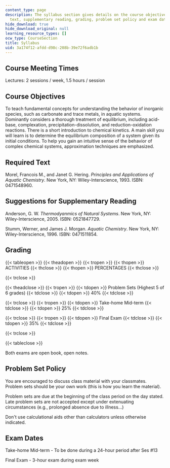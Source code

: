```yaml
---
content_type: page
description: The syllabus section gives details on the course objectives, required
  text, supplementary reading, grading, problem set policy and exam dates.
hide_download: true
hide_download_original: null
learning_resource_types: []
ocw_type: CourseSection
title: Syllabus
uid: 3a174f12-afdd-d98c-208b-39e72f6adb1b
---
```


Course Meeting Times
--------------------

Lectures: 2 sessions / week, 1.5 hours / session

Course Objectives
-----------------

To teach fundamental concepts for understanding the behavior of inorganic species, such as carbonate and trace metals, in aquatic systems. Dominantly considers a thorough treatment of equilibrium, including acid-base, complexation, precipitation-dissolution, and reduction-oxidation reactions. There is a short introduction to chemical kinetics. A main skill you will learn is to determine the equilibrium composition of a system given its initial conditions. To help you gain an intuitive sense of the behavior of complex chemical systems, approximation techniques are emphasized.

Required Text
-------------

Morel, Francois M., and Janet G. Hering. _Principles and Applications of Aquatic Chemistry_. New York, NY: Wiley-Interscience, 1993. ISBN: 0471548960.

Suggestions for Supplementary Reading
-------------------------------------

Anderson, G. W. _Thermodyanmics of Natural Systems_. New York, NY: Wiley-Interscience, 2005. ISBN: 0521847729.

Stumm, Werner, and James J. Morgan. _Aquatic Chemistry_. New York, NY: Wiley-Interscience, 1996. ISBN: 0471511854.

Grading
-------

{{< tableopen >}}
{{< theadopen >}}
{{< tropen >}}
{{< thopen >}}
ACTIVITIES
{{< thclose >}}
{{< thopen >}}
PERCENTAGES
{{< thclose >}}

{{< trclose >}}

{{< theadclose >}}
{{< tropen >}}
{{< tdopen >}}
Problem Sets (Highest 5 of 6 grades)
{{< tdclose >}}
{{< tdopen >}}
40%
{{< tdclose >}}

{{< trclose >}}
{{< tropen >}}
{{< tdopen >}}
Take-home Mid-term
{{< tdclose >}}
{{< tdopen >}}
25%
{{< tdclose >}}

{{< trclose >}}
{{< tropen >}}
{{< tdopen >}}
Final Exam
{{< tdclose >}}
{{< tdopen >}}
35%
{{< tdclose >}}

{{< trclose >}}

{{< tableclose >}}

  

Both exams are open book, open notes.

Problem Set Policy
------------------

You are encouraged to discuss class material with your classmates. Problem sets should be your own work (this is how you learn the material).

Problem sets are due at the beginning of the class period on the day stated. Late problem sets are not accepted except under extenuating circumstances (e.g., prolonged absence due to illness…)

Don't use calculational aids other than calculators unless otherwise indicated.

Exam Dates
----------

Take-home Mid-term - To be done during a 24-hour period after Ses #13

Final Exam - 3-hour exam during exam week